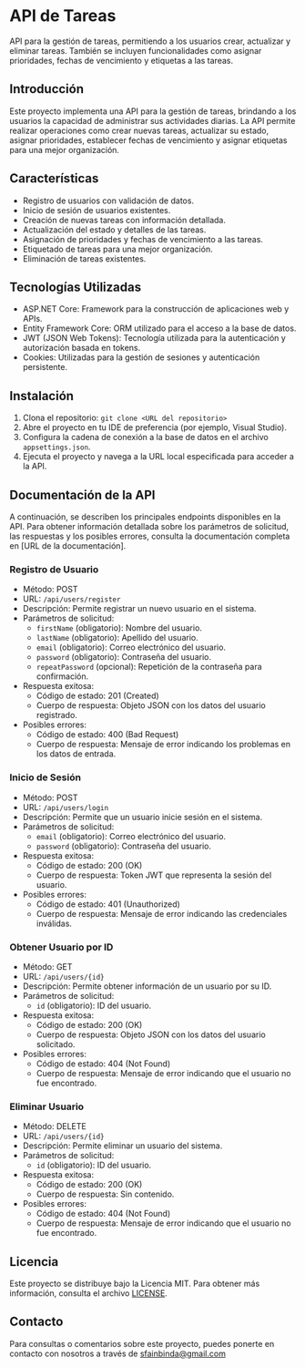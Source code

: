 # API de Tareas

API para la gestión de tareas, permitiendo a los usuarios crear, actualizar y eliminar tareas. También se incluyen funcionalidades como asignar prioridades, fechas de vencimiento y etiquetas a las tareas.

## Introducción

Este proyecto implementa una API para la gestión de tareas, brindando a los usuarios la capacidad de administrar sus actividades diarias. La API permite realizar operaciones como crear nuevas tareas, actualizar su estado, asignar prioridades, establecer fechas de vencimiento y asignar etiquetas para una mejor organización.

## Características

- Registro de usuarios con validación de datos.
- Inicio de sesión de usuarios existentes.
- Creación de nuevas tareas con información detallada.
- Actualización del estado y detalles de las tareas.
- Asignación de prioridades y fechas de vencimiento a las tareas.
- Etiquetado de tareas para una mejor organización.
- Eliminación de tareas existentes.

## Tecnologías Utilizadas

- ASP.NET Core: Framework para la construcción de aplicaciones web y APIs.
- Entity Framework Core: ORM utilizado para el acceso a la base de datos.
- JWT (JSON Web Tokens): Tecnología utilizada para la autenticación y autorización basada en tokens.
- Cookies: Utilizadas para la gestión de sesiones y autenticación persistente.

## Instalación

1. Clona el repositorio: `git clone <URL del repositorio>`
2. Abre el proyecto en tu IDE de preferencia (por ejemplo, Visual Studio).
3. Configura la cadena de conexión a la base de datos en el archivo `appsettings.json`.
4. Ejecuta el proyecto y navega a la URL local especificada para acceder a la API.

## Documentación de la API

A continuación, se describen los principales endpoints disponibles en la API. Para obtener información detallada sobre los parámetros de solicitud, las respuestas y los posibles errores, consulta la documentación completa en [URL de la documentación].

### Registro de Usuario

- Método: POST
- URL: `/api/users/register`
- Descripción: Permite registrar un nuevo usuario en el sistema.
- Parámetros de solicitud:
  - `firstName` (obligatorio): Nombre del usuario.
  - `lastName` (obligatorio): Apellido del usuario.
  - `email` (obligatorio): Correo electrónico del usuario.
  - `password` (obligatorio): Contraseña del usuario.
  - `repeatPassword` (opcional): Repetición de la contraseña para confirmación.
- Respuesta exitosa:
  - Código de estado: 201 (Created)
  - Cuerpo de respuesta: Objeto JSON con los datos del usuario registrado.
- Posibles errores:
  - Código de estado: 400 (Bad Request)
  - Cuerpo de respuesta: Mensaje de error indicando los problemas en los datos de entrada.

### Inicio de Sesión

- Método: POST
- URL: `/api/users/login`
- Descripción: Permite que un usuario inicie sesión en el sistema.
- Parámetros de solicitud:
  - `email` (obligatorio): Correo electrónico del usuario.
  - `password` (obligatorio): Contraseña del usuario.
- Respuesta exitosa:
  - Código de estado: 200 (OK)
  - Cuerpo de respuesta: Token JWT que representa la sesión del usuario.
- Posibles errores:
  - Código de estado: 401 (Unauthorized)
  - Cuerpo de respuesta: Mensaje de error indicando las credenciales inválidas.

### Obtener Usuario por ID

- Método: GET
- URL: `/api/users/{id}`
- Descripción: Permite obtener información de un usuario por su ID.
- Parámetros de solicitud:
  - `id` (obligatorio): ID del usuario.
- Respuesta exitosa:
  - Código de estado: 200 (OK)
  - Cuerpo de respuesta: Objeto JSON con los datos del usuario solicitado.
- Posibles errores:
  - Código de estado: 404 (Not Found)
  - Cuerpo de respuesta: Mensaje de error indicando que el usuario no fue encontrado.

### Eliminar Usuario

- Método: DELETE
- URL: `/api/users/{id}`
- Descripción: Permite eliminar un usuario del sistema.
- Parámetros de solicitud:
  - `id` (obligatorio): ID del usuario.
- Respuesta exitosa:
  - Código de estado: 200 (OK)
  - Cuerpo de respuesta: Sin contenido.
- Posibles errores:
  - Código de estado: 404 (Not Found)
  - Cuerpo de respuesta: Mensaje de error indicando que el usuario no fue encontrado.

## Licencia

Este proyecto se distribuye bajo la Licencia MIT. Para obtener más información, consulta el archivo [LICENSE](LICENSE).

## Contacto

Para consultas o comentarios sobre este proyecto, puedes ponerte en contacto con nosotros a través de sfainbinda@gmail.com
